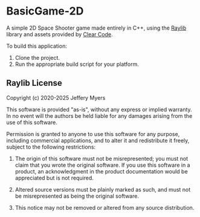 # BasicGame-2D
A simple 2D Space Shooter game made entirely in C++, using the [Raylib](https://www.raylib.com/) library and assets provided by [Clear Code](https://www.youtube.com/@ClearCode).

To build this application:
1) Clone the project.
2) Run the appropriate build script for your platform.


## Raylib License
Copyright (c) 2020-2025 Jeffery Myers

This software is provided "as-is", without any express or implied warranty. In no event 
will the authors be held liable for any damages arising from the use of this software.

Permission is granted to anyone to use this software for any purpose, including commercial 
applications, and to alter it and redistribute it freely, subject to the following restrictions:

  1. The origin of this software must not be misrepresented; you must not claim that you 
  wrote the original software. If you use this software in a product, an acknowledgment 
  in the product documentation would be appreciated but is not required.

  2. Altered source versions must be plainly marked as such, and must not be misrepresented
  as being the original software.

  3. This notice may not be removed or altered from any source distribution.
